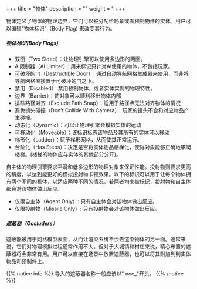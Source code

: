 +++
title = "物体"
description = ""
weight = 1
+++

物体定义了物体的物理边界，它们可以被分配给场景或者预制物件的实体。用户可以编辑“物体标识”（Body Flag) 来改变其行为。

##### 物体标识(Body Flags)

* 双面（Two Sided）：让物理引擎可以使用多边形的两面。
* Ai限制器（AI Limiter）：用来标记只针对AI使用的物体，不包括玩家。
* 可破坏的门（Destructible Door）: 通过自动导航网格生成器来使用，而非将导航网格直接置于可破坏的门之下。
* 禁用（Disabled）:禁用预制物体，或者实体实例的物理特性。
* 边界（Barrier）：使对象可以顺利移出物体内部
* 排除路径对齐（Exclude Path Snap）：适用于路径点无法对齐物体的情况
* 避免镜头碰撞（Don’t Collide With Camera）：玩家的镜头不会和对应物品产生碰撞。
* 动态化（Dynamic）：可以让物理引擎会模拟实体的运动
* 可移动化（Moveable）：该标识标志该物品及其所有的实体可以移动 
* 梯形化（Ladder）：赋予梯形网格，从而使其正常运行。
* 台阶化（Has Steps）：决定是否将实体物品楼梯化，使得对象能够正确地攀爬楼梯。(楼梯的物体应与实体的其他部分分开)。

自主体的物理引擎要求平滑和低多边形的物理对象来保证性能。投射物则要求更高的精度，以达到能更好的模拟投射物卡顿效果。以下的标识可以用于让每个物体拥有两个不同的机体，以适应两种不同的情况。若两者均未被标记，投射物和自主体都会对该物体做出反应。
	
* 仅限自主体（Agent Only）: 只有自主体会对该物体做出反应。
* 仅限投射物（Missile Only）: 只有投射物会对该物体做出反应。


##### 遮蔽器（Occluders）

遮蔽器被用于网格模型表面，从而让渲染系统不会去渲染物体的另一面。通常来说，它们对物理模拟过程通常作用不大。但对于大城镇和村庄来说，精心布置的遮蔽器将会非常有用。用户可以直接在场景中放置遮蔽器，也可以将其附加到到实体物品和预制件上。

{{% notice info %}}
导入的遮蔽器名称一般应该以" occ_"开头。
{{% /notice %}}
